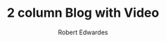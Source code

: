 ---
title: "2 column Blog with Video"
github: https://github.com/Digital-Roots/Jekyll-2-Column-Theme
demo: http://www.digitalroots.io/two-column/
author: Robert Edwardes
draft: true
ssg:
  - Jekyll
cms:
  - No Cms
---